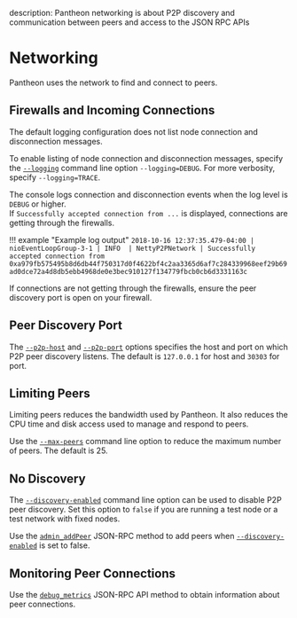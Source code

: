 description: Pantheon networking is about P2P discovery and communication between peers and access to the JSON RPC APIs
<!--- END of page meta data -->

# Networking

Pantheon uses the network to find and connect to peers. 

## Firewalls and Incoming Connections

The default logging configuration does not list node connection and disconnection messages.  

To enable listing of node connection and disconnection messages, specify the 
[`--logging`](../Reference/Pantheon-CLI-Syntax.md#logging) command line option `--logging=DEBUG`.
For more verbosity, specify `--logging=TRACE`.  

The console logs connection and disconnection events when the log level is `DEBUG` or higher.  
If `Successfully accepted connection from ...` is displayed, connections are getting through the firewalls. 

!!! example "Example log output"
    `2018-10-16 12:37:35.479-04:00 | nioEventLoopGroup-3-1 | INFO  | NettyP2PNetwork | Successfully accepted connection from 0xa979fb575495b8d6db44f750317d0f4622bf4c2aa3365d6af7c284339968eef29b69ad0dce72a4d8db5ebb4968de0e3bec910127f134779fbcb0cb6d3331163c`

If connections are not getting through the firewalls, ensure the peer discovery port is open on your firewall. 

## Peer Discovery Port

The [`--p2p-host`](../Reference/Pantheon-CLI-Syntax.md#p2p-host) and [`--p2p-port`](../Reference/Pantheon-CLI-Syntax.md#p2p-port)
options specifies the host and port on which P2P peer discovery listens. The default is `127.0.0.1`
for host and `30303` for port.
 
## Limiting Peers

Limiting peers reduces the bandwidth used by Pantheon. It also reduces the CPU time and disk access 
used to manage and respond to peers.  
 
Use the [`--max-peers`](../Reference/Pantheon-CLI-Syntax.md#max-peers) command line option to reduce 
the maximum number of peers. The default is 25.

## No Discovery

The [`--discovery-enabled`](../Reference/Pantheon-CLI-Syntax.md#discovery-enabled) command line option 
can be used to disable P2P peer discovery.
Set this option to `false` if you are running a test node or a test network with fixed nodes.

Use the [`admin_addPeer`](../Reference/JSON-RPC-API-Methods.md#admin_addpeer) JSON-RPC method to add peers when 
[`--discovery-enabled`](../Reference/Pantheon-CLI-Syntax.md#discovery-enabled) is set to false. 

## Monitoring Peer Connections

Use the [`debug_metrics`](../Reference/JSON-RPC-API-Methods.md#debug_metrics) JSON-RPC API method 
to obtain information about peer connections.   